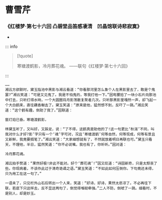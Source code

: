 # 曹雪芹

### 《红楼梦·第七十六回 凸碧堂品笛感凄清　凹晶馆联诗悲寂寞》

-

::: info

> [!quote]
>
> 寒塘渡鹤影，冷月葬花魂。 ——联句《红楼梦·第七十六回》

:::

```
……
湘云方欲联时，黛玉指池中黑影与湘云看道：“你看那河里怎么象个人在黑影里去了，敢是个鬼罢?”湘云笑道：“可是又见鬼了。我是不怕鬼的，等我打他一下。”因弯腰拾了一块小石片向那池中打去，只听打得水响，一个大圆圈将月影荡散复聚者几次。只听那黑影里嘎然一声，却飞起一个大白鹤来，直往藕香榭去了。黛玉笑道：“原来是他，猛然想不到，反吓了一跳。”湘云笑道：“这个鹤有趣，倒助了我了。”因联道：

窗灯焰已昏。寒塘渡鹤影，

林黛玉听了，又叫好，又跺足，说：“了不得，这鹤真是助他的了!这一句更比‘秋湍’不同，叫我对什么才好?影’字只有一个‘魂’字可对，况且‘寒塘渡鹤’何等自然，何等现成，何等有景且又新鲜，我竟要搁笔了。”湘云笑道：“大家细想就有了，不然就放着明日再联也可。”黛玉只看天，不理他，半日，猛然笑道：“你不必说嘴，我也有了，你听听。”因对道：

冷月葬花魂。

湘云拍手赞道：“果然好极!非此不能对。好个‘葬花魂’!”因又叹道：“诗固新奇，只是太颓丧了些。你现病着，不该作此过于清奇诡谲之语。”黛玉笑道：“不如此如何压倒你。下句竟还未得，只为用工在这一句了。”

一语未了，只见栏外山石后转出一个人来，笑道：“好诗，好诗，果然太悲凉了。不必再往下联，若底下只这样去，反不显这两句了，倒觉得堆砌牵强。”二人不防，倒唬了一跳。细看时，不是别人，却是妙玉。

```
